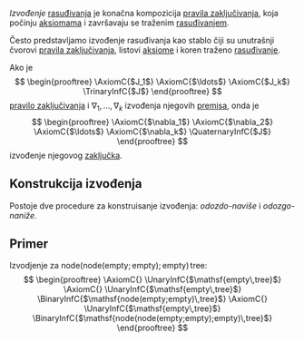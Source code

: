 
*Izvođenje* [rasuđivanja](Rasuđivanja) je konačna kompozicija [pravila zaključivanja](Pravila%20zaključivanja.md), koja počinju [aksiomama](Pravila%20zaključivanja.md) i završavaju se traženim [rasuđivanjem](Rasuđivanja).

Često predstavljamo izvođenje rasuđivanja kao stablo čiji su unutrašnji čvorovi [pravila zaključivanja](Pravila%20zaključivanja.md), listovi [aksiome](Pravila%20zaključivanja.md) i koren traženo [rasuđivanje](Rasuđivanja).

Ako je 
$$
\begin{prooftree}
\AxiomC{$J_1$}
\AxiomC{$\ldots$}
\AxiomC{$J_k$}
\TrinaryInfC{$J$}
\end{prooftree}
$$
[pravilo zaključivanja](Pravila%20zaključivanja.md) i $\nabla_1, \ldots, \nabla_k$ izvođenja njegovih [premisa](Pravila%20zaključivanja.md), onda je
$$
\begin{prooftree}
\AxiomC{$\nabla_1$}
\AxiomC{$\nabla_2$}
\AxiomC{$\ldots$}
\AxiomC{$\nabla_k$}
\QuaternaryInfC{$J$}
\end{prooftree}
$$
izvođenje njegovog [zaključka](Pravila%20zaključivanja.md).

## Konstrukcija izvođenja

Postoje dve procedure za konstruisanje izvođenja: *odozdo-naviše* i *odozgo-naniže*.

## Primer

Izvodjenje za $\mathsf{node(node(empty;empty);empty)\,tree}$:
$$
\begin{prooftree}
\AxiomC{}
\UnaryInfC{$\mathsf{empty\,tree}$} 
\AxiomC{}
\UnaryInfC{$\mathsf{empty\,tree}$}
\BinaryInfC{$\mathsf{node(empty;empty)\,tree}$}
\AxiomC{}
\UnaryInfC{$\mathsf{empty\,tree}$}
\BinaryInfC{$\mathsf{node(node(empty;empty);empty)\,tree}$}
\end{prooftree}
$$